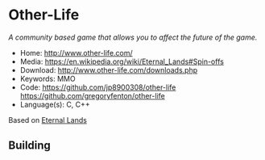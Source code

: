 # Other-Life

_A community based game that allows you to affect the future of the game._

- Home: http://www.other-life.com/
- Media: https://en.wikipedia.org/wiki/Eternal_Lands#Spin-offs
- Download: http://www.other-life.com/downloads.php
- Keywords: MMO
- Code: https://github.com/jp8900308/other-life https://github.com/gregoryfenton/other-life
- Language(s): C, C++

Based on [Eternal Lands](eternal_lands.md)

## Building
